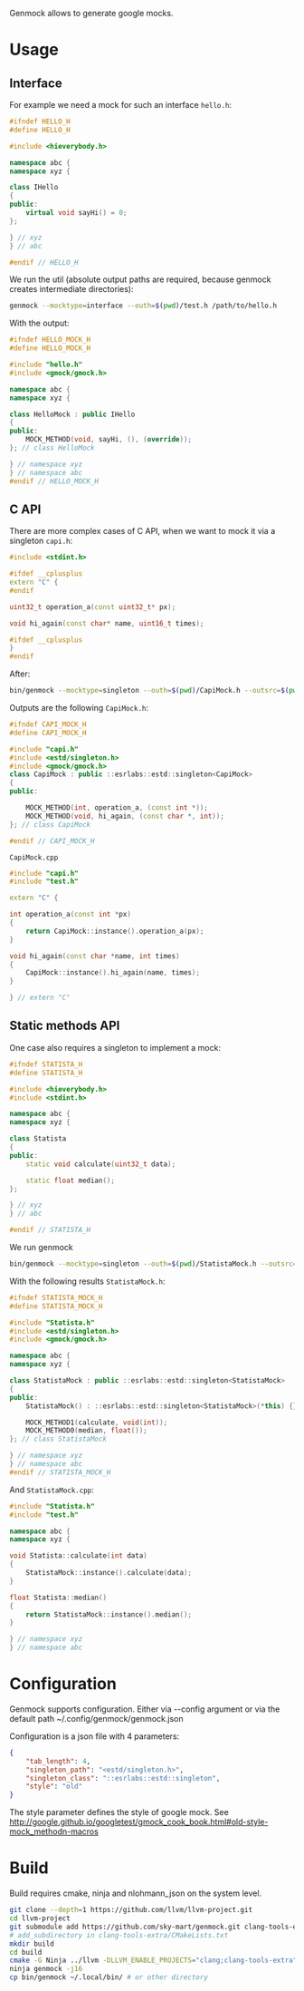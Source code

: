 Genmock allows to generate google mocks.

# Usage

## Interface
For example we need a mock for such an interface `hello.h`:
```c++
#ifndef HELLO_H
#define HELLO_H

#include <hieverybody.h>

namespace abc {
namespace xyz {

class IHello
{
public:
    virtual void sayHi() = 0;
};

} // xyz
} // abc

#endif // HELLO_H
```

We run the util (absolute output paths are required, because genmock creates intermediate directories):
```bash
genmock --mocktype=interface --outh=$(pwd)/test.h /path/to/hello.h
```
With the output:
```c++
#ifndef HELLO_MOCK_H
#define HELLO_MOCK_H

#include "hello.h"
#include <gmock/gmock.h>

namespace abc {
namespace xyz {

class HelloMock : public IHello
{
public:
    MOCK_METHOD(void, sayHi, (), (override));
}; // class HelloMock

} // namespace xyz
} // namespace abc
#endif // HELLO_MOCK_H
```
## C API
There are more complex cases of C API, when we want to mock it via a singleton `capi.h`:
```c++
#include <stdint.h>

#ifdef __cplusplus
extern "C" {
#endif

uint32_t operation_a(const uint32_t* px);

void hi_again(const char* name, uint16_t times);

#ifdef __cplusplus
}
#endif
```

After:
```bash
bin/genmock --mocktype=singleton --outh=$(pwd)/CapiMock.h --outsrc=$(pwd)/CapiMock.cpp capi.h
```
Outputs are the following `CapiMock.h`:
```c++
#ifndef CAPI_MOCK_H
#define CAPI_MOCK_H

#include "capi.h"
#include <estd/singleton.h>
#include <gmock/gmock.h>
class CapiMock : public ::esrlabs::estd::singleton<CapiMock>
{
public:

    MOCK_METHOD(int, operation_a, (const int *));
    MOCK_METHOD(void, hi_again, (const char *, int));
}; // class CapiMock

#endif // CAPI_MOCK_H
```
`CapiMock.cpp`
```c++
#include "capi.h"
#include "test.h"

extern "C" {

int operation_a(const int *px)
{
    return CapiMock::instance().operation_a(px);
}

void hi_again(const char *name, int times)
{
    CapiMock::instance().hi_again(name, times);
}

} // extern "C"
```

## Static methods API
One case also requires a singleton to implement a mock:
```c++
#ifndef STATISTA_H
#define STATISTA_H

#include <hieverybody.h>
#include <stdint.h>

namespace abc {
namespace xyz {

class Statista
{
public:
    static void calculate(uint32_t data);

    static float median();
};

} // xyz
} // abc

#endif // STATISTA_H
```

We run genmock
```bash
bin/genmock --mocktype=singleton --outh=$(pwd)/StatistaMock.h --outsrc=$(pwd)/Statista.cpp Statista.h
```
With the following results `StatistaMock.h`:
```c++
#ifndef STATISTA_MOCK_H
#define STATISTA_MOCK_H

#include "Statista.h"
#include <estd/singleton.h>
#include <gmock/gmock.h>

namespace abc {
namespace xyz {

class StatistaMock : public ::esrlabs::estd::singleton<StatistaMock>
{
public:
    StatistaMock() : ::esrlabs::estd::singleton<StatistaMock>(*this) {}

    MOCK_METHOD1(calculate, void(int));
    MOCK_METHOD0(median, float());
}; // class StatistaMock

} // namespace xyz
} // namespace abc
#endif // STATISTA_MOCK_H
```
And `StatistaMock.cpp`:
```c++
#include "Statista.h"
#include "test.h"

namespace abc {
namespace xyz {

void Statista::calculate(int data)
{
    StatistaMock::instance().calculate(data);
}

float Statista::median()
{
    return StatistaMock::instance().median();
}

} // namespace xyz
} // namespace abc
```

# Configuration
Genmock supports configuration. Either via --config argument or via the default path ~/.config/genmock/genmock.json

Configuration is a json file with 4 parameters:
```json
{
	"tab_length": 4,
	"singleton_path": "<estd/singleton.h>",
	"singleton_class": "::esrlabs::estd::singleton",
	"style": "old"
}
```

The style parameter defines the style of google mock. See http://google.github.io/googletest/gmock_cook_book.html#old-style-mock_methodn-macros

# Build

Build requires cmake, ninja and nlohmann_json on the system level.

```bash
git clone --depth=1 https://github.com/llvm/llvm-project.git
cd llvm-project
git submodule add https://github.com/sky-mart/genmock.git clang-tools-extra/genmock
# add_subdirectory in clang-tools-extra/CMakeLists.txt
mkdir build
cd build
cmake -G Ninja ../llvm -DLLVM_ENABLE_PROJECTS="clang;clang-tools-extra" -DCMAKE_BUILD_TYPE=Release -DCMAKE_EXPORT_COMPILE_COMMANDS=ON .
ninja genmock -j16
cp bin/genmock ~/.local/bin/ # or other directory
```
